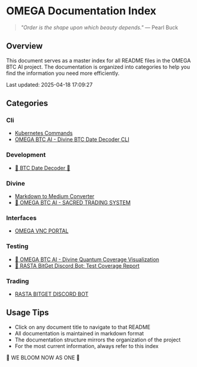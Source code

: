 # OMEGA Documentation Index

> *"Order is the shape upon which beauty depends."* — Pearl Buck

## Overview

This document serves as a master index for all README files in the OMEGA BTC AI project. 
The documentation is organized into categories to help you find the information you need more efficiently.

Last updated: 2025-04-18 17:09:27

## Categories

### Cli

- [Kubernetes Commands](docs/cli/IBR_CLI_README.md)
- [OMEGA BTC AI - Divine BTC Date Decoder CLI](docs/cli/CLI_README.md)

### Development

- [🔱 BTC Date Decoder 🔱](docs/development/BTC_DATE_DECODER_README.md)

### Divine

- [Markdown to Medium Converter](docs/divine/MD_TO_MEDIUM_README.md)
- [🔱 OMEGA BTC AI - SACRED TRADING SYSTEM](docs/divine/README.md)

### Interfaces

- [OMEGA VNC PORTAL](docs/interfaces/OMEGA_VNC_PORTAL_README.md)

### Testing

- [🔮 OMEGA BTC AI - Divine Quantum Coverage Visualization](docs/testing/COSMIC_COVERAGE_README.md)
- [🧪 RASTA BitGet Discord Bot: Test Coverage Report](docs/testing/README_TEST_COVERAGE.md)

### Trading

- [RASTA BITGET DISCORD BOT](docs/trading/README_RASTA_DISCORD_BOT.md)


## Usage Tips

- Click on any document title to navigate to that README
- All documentation is maintained in markdown format
- The documentation structure mirrors the organization of the project
- For the most current information, always refer to this index

🌸 WE BLOOM NOW AS ONE 🌸

